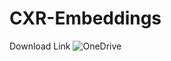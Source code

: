 # CXR-Embeddings

Download Link ![OneDrive](https://polimi365-my.sharepoint.com/:f:/g/personal/10322182_polimi_it/EqHM4sDk6QFOmxLILPz0xw8BtA6tgPOMt0CN_UqmENuYeA)
